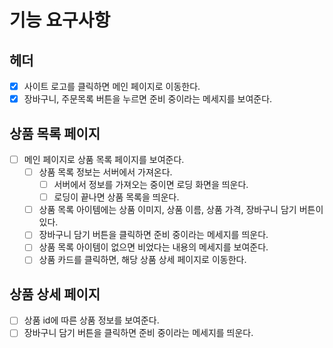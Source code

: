 # 기능 요구사항

## 헤더

- [x] 사이트 로고를 클릭하면 메인 페이지로 이동한다.
- [x] 장바구니, 주문목록 버튼을 누르면 준비 중이라는 메세지를 보여준다.

## 상품 목록 페이지

- [ ] 메인 페이지로 상품 목록 페이지를 보여준다.
  - [ ] 상품 목록 정보는 서버에서 가져온다.
    - [ ] 서버에서 정보를 가져오는 중이면 로딩 화면을 띄운다.
    - [ ] 로딩이 끝나면 상품 목록을 띄운다.
  - [ ] 상품 목록 아이템에는 상품 이미지, 상품 이름, 상품 가격, 장바구니 담기 버튼이 있다.
  - [ ] 장바구니 담기 버튼을 클릭하면 준비 중이라는 메세지를 띄운다.
  - [ ] 상품 목록 아이템이 없으면 비었다는 내용의 메세지를 보여준다.
  - [ ] 상품 카드를 클릭하면, 해당 상품 상세 페이지로 이동한다.

## 상품 상세 페이지

- [ ] 상품 id에 따른 상품 정보를 보여준다.
- [ ] 장바구니 담기 버튼을 클릭하면 준비 중이라는 메세지를 띄운다.
